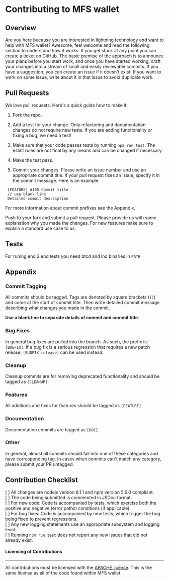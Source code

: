 # Contributing to MFS wallet

## Overview

Are you here because you are interested in lightning technology and want to help with MFS wallet?
Awesome, feel welcome and read the following section to understand how it works.
If you get stuck at any point you can create a ticket on GitHub.
The basic premise of the approach is to announce your plans before you start work, and once you have started working, craft your changes into a stream of small and easily reviewable commits.
If you have a suggestion, you can create an issue if it doesn't exist.
If you want to work on some issue, write about it in that issue to avoid duplicate work.

## Pull Requests

We love pull requests. Here's a quick guide how to make it:

1. Fork the repo.

2. Add a test for your change. Only refactoring and documentation changes do not require new tests.
If you are adding functionality or fixing a bug, we need a test!

3. Make sure that your code passes tests  by running `npm run test`.
The eslint rules are not final by any means and can be changed if necessary.

4. Make the test pass.

5. Commit your changes. Please write an issue number and use an appropriate commit title.
If your pull request fixes an issue, specify it in the commit message. Here is an example:


```
 [FEATURE] #105 Commit title 
 // use blank line
 Detailed commit description
```

   For more information about commit prefixes see the Appendix.


Push to your fork and submit a pull request.
Please provide us with some explanation why you made the changes.
For new features make sure to explain a standard use case to us.

## Tests

For runing end 2 end tests you need btcd and lnd binaries in `PATH`

## Appendix

### Commit Tagging

All commits should be tagged. 
Tags are denoted by square brackets (`[]`) and come at the start of commit title.
Then write detailed commit message describing what changes you made in the commit.

**Use a blank line to separate details of commit and commit title.** 

### Bug Fixes

In general bug fixes are pulled into the branch.
As such, the prefix is: `[BUGFIX]`.
If a bug fix is a serious regression that requires a new patch release,
`[BUGFIX release]` can be used instead.

### Cleanup

Cleanup commits are for removing deprecated functionality and should be tagged as `[CLEANUP]`.

### Features

All additions and fixes for features should be tagged as `[FEATURE]`

### Documentation

Documentation commits are tagged as `[DOC]`.

### Other

In general, almost all commits should fall into one of these categories and have corresponding tag.
In cases when commits can't match any category, please submit your PR untagged.

## Contribution Checklist
[  ] All changes are nodejs version 8.1.1 and npm version 5.6.0 compliant.  
[  ] The code being submitted is commented in JSDoc format.  
[  ] For new code: Code is accompanied by tests, which exercise both the positive and negative (error paths) conditions (if applicable).  
[  ] For bug fixes: Code is accompanied by new tests, which trigger the bug being fixed to prevent regressions.  
[  ] Any new logging statements use an appropriate subsystem and logging level.  
[  ] Running `npm run test` does not report any new issues that did not already exist.  

#### Licensing of Contributions
****
All contributions must be licensed with the [APACHE license](LICENCE).
This is the same license as all of the code found within MFS wallet.